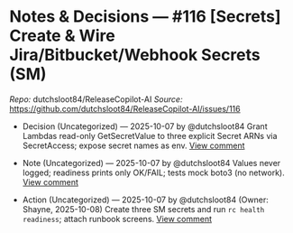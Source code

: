 # Notes & Decisions — #116 [Secrets] Create & Wire Jira/Bitbucket/Webhook Secrets (SM)

_Repo:_ dutchsloot84/ReleaseCopilot-AI
_Source:_ https://github.com/dutchsloot84/ReleaseCopilot-AI/issues/116

- Decision (Uncategorized) — 2025-10-07 by @dutchsloot84
  Grant Lambdas read-only GetSecretValue to three explicit Secret ARNs via SecretAccess; expose secret names as env.
  [View comment](https://github.com/dutchsloot84/ReleaseCopilot-AI/issues/116#issuecomment-3378830511) <!-- digest:7ac7edd8f957d5da812e55e7a2b8ed4a3b2f8124f242c3d5f604699cdeb90d30 -->

- Note (Uncategorized) — 2025-10-07 by @dutchsloot84
  Values never logged; readiness prints only OK/FAIL; tests mock boto3 (no network).
  [View comment](https://github.com/dutchsloot84/ReleaseCopilot-AI/issues/116#issuecomment-3378830511) <!-- digest:d20f0585c57c25d60b9ccb3389a16da96df421b02879333935af7da9ec236d8e -->

- Action (Uncategorized) — 2025-10-07 by @dutchsloot84
  (Owner: Shayne, 2025-10-08) Create three SM secrets and run `rc health readiness`; attach runbook screens.
  [View comment](https://github.com/dutchsloot84/ReleaseCopilot-AI/issues/116#issuecomment-3378830511) <!-- digest:0cc536493ee42951ca3d7aa02116e72c0572a3099651c58d5f144c840527081f -->

